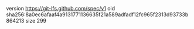 version https://git-lfs.github.com/spec/v1
oid sha256:8a0ec6afaaf4a9131771136635f21a589adfadf12fc965f2313d93733b864213
size 299
